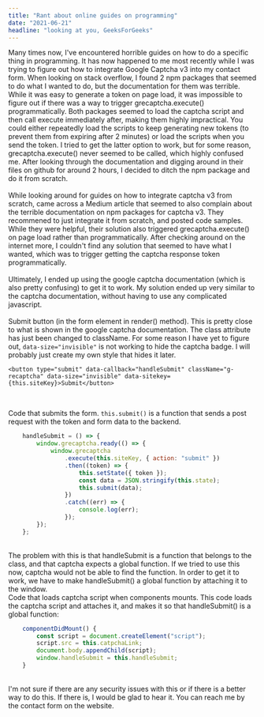 ```yaml
---
title: "Rant about online guides on programming"
date: "2021-06-21"
headline: "looking at you, GeeksForGeeks"
---
```


Many times now, I've encountered horrible guides on how to do a specific thing in programming. It has now happened to me most recently while I was trying to figure out how to integrate Google Captcha v3 into my contact form. When looking on stack overflow, I found 2 npm packages that seemed to do what I wanted to do, but the documentation for them was terrible. While it was easy to generate a token on page load, it was impossible to figure out if there was a way to trigger grecaptcha.execute() programmatically. Both packages seemed to load the captcha script and then call execute immediately after, making them highly impractical. You could either repeatedly load the scripts to keep generating new tokens (to prevent them from expiring after 2 minutes) or load the scripts when you send the token. I tried to get the latter option to work, but for some reason, grecaptcha.execute() never seemed to be called, which highly confused me. After looking through the documentation and digging around in their files on github for around 2 hours, I decided to ditch the npm package and do it from scratch.  
<br/>
While looking around for guides on how to integrate captcha v3 from scratch, came across a Medium article that seemed to also complain about the terrible documentation on npm packages for captcha v3. They recommened to just integrate it from scratch, and posted code samples. While they were helpful, their solution also triggered grecaptcha.execute() on page load rather than programmatically. After checking around on the internet more, I couldn't find any solution that seemed to have what I wanted, which was to trigger getting the captcha response token programmatically.  
<br/>
Ultimately, I ended up using the google captcha documentation (which is also pretty confusing) to get it to work. My solution ended up very similar to
the captcha documentation, without having to use any complicated javascript.  
<br/>
Submit button (in the form element in render() method). This is pretty close to what is shown in the google captcha documentation. The class attribute has just been changed to className. For some reason I have yet to figure out, `data-size="invisible"` is not working to hide the captcha badge. I will probably just create my own style that hides it later. 

```
<button type="submit" data-callback="handleSubmit" className="g-recaptcha" data-size="invisible" data-sitekey={this.siteKey}>Submit</button>
```
<br/>

Code that submits the form. `this.submit()` is a function that sends a post request with the token and form data to the backend.

```javascript
    handleSubmit = () => {
        window.grecaptcha.ready(() => {
            window.grecaptcha
                .execute(this.siteKey, { action: "submit" })
                .then((token) => {
                    this.setState({ token });
                    const data = JSON.stringify(this.state);
                    this.submit(data);
                })
                .catch((err) => {
                    console.log(err);
                });
        });
    };
```

<br/>
The problem with this is that handleSubmit is a function that belongs to the class, and that captcha expects a global function. If we tried to use this now,
captcha would not be able to find the function. In order to get it to work, we have to make handleSubmit() a global function by attaching it to the window.  
<br/>
Code that loads captcha script when components mounts. This code loads the captcha script and attaches it, and makes it so that handleSubmit() is a global function:

```javascript
    componentDidMount() {
        const script = document.createElement("script");
        script.src = this.catpchaLink;
        document.body.appendChild(script);
        window.handleSubmit = this.handleSubmit;
    }
```

<br/>
I'm not sure if there are any security issues with this or if there is a better way to do this. If there is, I would be glad to hear it. You can reach me
by the contact form on the website.